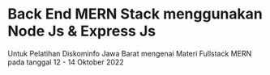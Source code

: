 # Back End MERN Stack menggunakan Node Js & Express Js 
Untuk Pelatihan Diskominfo Jawa Barat mengenai Materi Fullstack MERN pada tanggal 12 - 14 Oktober 2022
